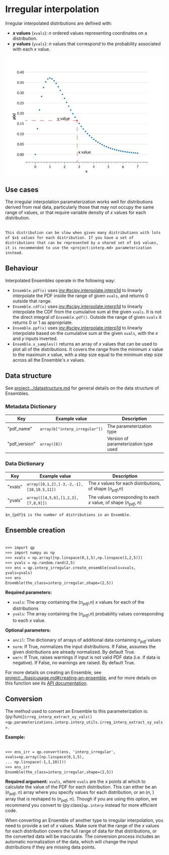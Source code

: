 # Irregular interpolation

Irregular interpolated distributions are defined with:

- **$x$ values** (`xvals`): $n$ ordered values representing coordinates on a distribution.
- **$y$ values** (`yvals`): $n$ values that correspond to the probability associated with each $x$ value.

![interpolation-example](../../assets/interp-gamma-example-annotated.svg)

## Use cases

The irregular interpolation parameterization works well for distributions derived from real data, particularly those that may not occupy the same range of values, or that require variable density of $x$ values for each distribution.

```{warning}

This distribution can be slow when given many distributions with lots of $x$ values for each distribution. If you have a set of distributions that can be represented by a shared set of $x$ values, it is recommended to use the <project:interp.md> parameterization instead.

```

## Behaviour

Interpolated Ensembles operate in the following way:

- `Ensemble.pdf(x)` uses <inv:#scipy.interpolate.interp1d> to linearly interpolate the PDF inside the range of given `xvals`, and returns 0 outside that range.
- `Ensemble.cdf(x)` uses <inv:#scipy.interpolate.interp1d> to linearly interpolate the CDF from the cumulative sum at the given `xvals`. It is not the direct integral of `Ensemble.pdf()`. Outside the range of given `xvals` it returns 0 or 1 as appropriate.
- `Ensemble.ppf(x)` uses <inv:#scipy.interpolate.interp1d> to linearly interpolate based on the cumulative sum at the given `xvals`, with the $x$ and $y$ inputs inverted.
- `Ensemble.x_samples()` returns an array of $x$ values that can be used to plot all of the distributions. It covers the range from the minimum $x$ value to the maximum $x$ value, with a step size equal to the minimum step size across all the Ensemble's $x$ values.

## Data structure

See <project:../datastructure.md> for general details on the data structure of Ensembles.

### Metadata Dictionary

| Key           | Example value                  | Description                           |
| ------------- | ------------------------------ | ------------------------------------- |
| "pdf_name"    | `array(b["interp_irregular"])` | The parameterization type             |
| "pdf_version" | `array([0])`                   | Version of parameterization type used |

### Data Dictionary

| Key     | Example value                            | Description                                                           |
| ------- | ---------------------------------------- | --------------------------------------------------------------------- |
| "xvals" | `array([0,1,2],[-3,-2,-1],[10,10.5,11])` | The $x$ values for each distributions, of shape ($n_{pdf}$,$n$)       |
| "yvals" | `array([[4,5,6],[1,2,3],[7,8,9]])`       | The values corresponding to each $x$ value, of shape ($n_{pdf}$, $n$) |

```{note}
$n_{pdf}$ is the number of distributions in an Ensemble.
```

## Ensemble creation

```{doctest}

>>> import qp
>>> import numpy as np
>>> xvals = np.array([np.linspace(0,1,5),np.linspace(1,2,5)])
>>> yvals = np.random.rand(2,5)
>>> ens = qp.interp_irregular.create_ensemble(xvals=xvals, yvals=yvals)
>>> ens
Ensemble(the_class=interp_irregular,shape=(2,5))

```

**Required parameters:**

- `xvals`: The array containing the ($n_{pdf}$,$n$) $x$ values for each of the distributions
- `yvals`: The array containing the ($n_{pdf}$,$n$) probability values corresponding to each $x$ value.

**Optional parameters:**

- `ancil`: The dictionary of arrays of additional data containing $n_{pdf}$ values
- `norm`: If True, normalizes the input distributions. If False, assumes the given distributions are already normalized. By default True.
- `warn`: If True, raises warnings if input is not valid PDF data (i.e. if data is negative). If False, no warnings are raised. By default True.

For more details on creating an Ensemble, see <project:../basicusage.md#creating-an-ensemble>, and for more details on this function see its [API documentation](#qp.interp_irregular_gen.create_ensemble).

## Conversion

The method used to convert an Ensemble to this parameterization is: {py:func}`irreg_interp_extract_xy_vals() <qp.parameterizations.interp.interp_utils.irreg_interp_extract_xy_vals>`.

**Example:**

```{doctest}

>>> ens_irr = qp.convert(ens, 'interp_irregular', xvals=np.array([np.linspace(0,1,5),
... np.linspace(-1,1,10)]))
>>> ens_irr
Ensemble(the_class=interp_irregular,shape=(2,5))

```

**Required argument:** `xvals`, where `xvals` are the $x$ points at which to calculate the value of the PDF for each distribution. This can either be an ($n_{pdf}$, $n$) array where you specify values for each distribution, or an ($n$, ) array that is reshaped to ($n_{pdf}$, $n$). Though if you are using this option, we recommend you convert to {py:class}`qp.interp` instead for more efficient code.

When converting an Ensemble of another type to irregular interpolation, you need to provide a set of $x$ values. Make sure that the range of the $x$ values for each distribution covers the full range of data for that distributions, or the converted data will be inaccurate. The conversion process includes an automatic normalization of the data, which will change the input distributions if they are missing data points.
